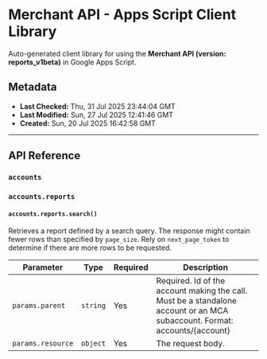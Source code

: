 # Merchant API - Apps Script Client Library

Auto-generated client library for using the **Merchant API (version: reports_v1beta)** in Google Apps Script.

## Metadata

- **Last Checked:** Thu, 31 Jul 2025 23:44:04 GMT
- **Last Modified:** Sun, 27 Jul 2025 12:41:46 GMT
- **Created:** Sun, 20 Jul 2025 16:42:58 GMT



---

## API Reference

### `accounts`

### `accounts.reports`

#### `accounts.reports.search()`

Retrieves a report defined by a search query. The response might contain fewer rows than specified by `page_size`. Rely on `next_page_token` to determine if there are more rows to be requested.

| Parameter | Type | Required | Description |
|---|---|---|---|
| `params.parent` | `string` | Yes | Required. Id of the account making the call. Must be a standalone account or an MCA subaccount. Format: accounts/{account} |
| `params.resource` | `object` | Yes | The request body. |